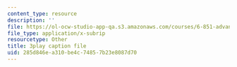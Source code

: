 ```yaml
---
content_type: resource
description: ''
file: https://ol-ocw-studio-app-qa.s3.amazonaws.com/courses/6-851-advanced-data-structures-spring-2012/285d846ea310be4c74857b23e8087d70_Mf9Nn9PbGsE.srt
file_type: application/x-subrip
resourcetype: Other
title: 3play caption file
uid: 285d846e-a310-be4c-7485-7b23e8087d70
---
```

